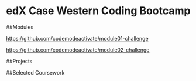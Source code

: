 # edX Case Western Coding Bootcamp 

##Modules

https://github.com/codemodeactivate/module01-challenge

https://github.com/codemodeactivate/module02-challenge


##Projects



##Selected Coursework
